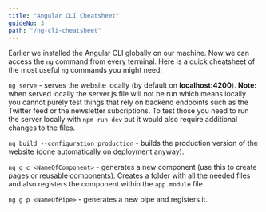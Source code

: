 ```yaml
---
title: "Angular CLI Cheatsheet"
guideNo: 3
path: "/ng-cli-cheatsheet"
---
```


Earlier we installed the Angular CLI globally on our machine. Now we can access the `ng` command from every terminal. Here is a
quick cheatsheet of the most useful `ng` commands you might need:

`ng serve` - serves the website locally (by default on **localhost:4200**). **Note:** when served locally the server.js file will not be run which means locally you cannot purely test things that rely on backend endpoints such as the Twitter feed or the newsletter subcriptions. To test those you need to run the server locally with `npm run dev` but it would also require additional changes to the files.

`ng build --configuration production` - builds the production version of the website (done automatically on deployment anyway).

`ng g c <NameOfComponent>` - generates a new component (use this to create pages or reusable components). Creates a folder with all the needed files and also registers the component within the `app.module` file.

`ng g p <NameOfPipe>` - generates a new pipe and registers it.
